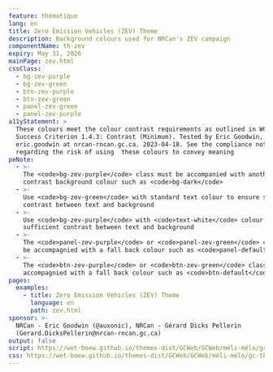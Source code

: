 ```yaml
---
feature: thématique
lang: en
title: Zero Emission Vehicles (ZEV) Theme
description: Background colours used for NRCan's ZEV campaign
componentName: th-zev
expiry: May 31, 2026
mainPage: zev.html
cssClass:
  - bg-zev-purple
  - bg-zev-green
  - btn-zev-purple
  - btn-zev-green
  - panel-zev-green
  - panel-zev-purple
a11yStatement: >
  These colours meet the colour contrast requirements as outlined in WCAG 2.1 AA
  Success Criterion 1.4.3: Contrast (Minimum). Tested by Eric Goodwin,
  eric.goodwin at nrcan-rncan.gc.ca. 2023-04-18. See the compliance notes
  regarding the risk of using  these colours to convey meaning 
peNote:
  - >-
    The <code>bg-zev-purple</code> class must be accompanied with another dark
    contrast background colour such as <code>bg-dark</code>
  - >-
    Use <code>bg-zev-green</code> with standard text colour to ensure sufficient
    contrast between text and background
  - >-
    Use <code>bg-zev-purple</code> with <code>text-white</code> colour to ensure
    sufficient contrast between text and background
  - >-
    The <code>panel-zev-purple</code> or <code>panel-zev-green</code> class must
    be accompagnied with a fall back colour such as <code>panel-default</code>
  - >-
    The <code>btn-zev-purple</code> or <code>btn-zev-green</code> class must be
    accompagnied with a fall back colour such as <code>btn-default</code>
pages:
  examples:
    - title: Zero Emission Vehicles (ZEV) Theme
      language: en
      path: zev.html
sponsor: >-
  NRCan - Eric Goodwin (@auxonic), NRCan - Gérard Dicks Pellerin
  (Gerard.DicksPellerin@nrcan-rncan.gc.ca)
output: false
script: https://wet-boew.github.io/themes-dist/GCWeb/GCWeb/méli-mélo/gc-thématique.js
css: https://wet-boew.github.io/themes-dist/GCWeb/GCWeb/méli-mélo/gc-thématique.css
---
```

